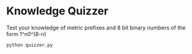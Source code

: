 # Knowledge Quizzer

Test your knowledge of metric prefixes and 8 bit binary numbers of the form 1^n0^(8-n)

```
python quizzer.py
```

